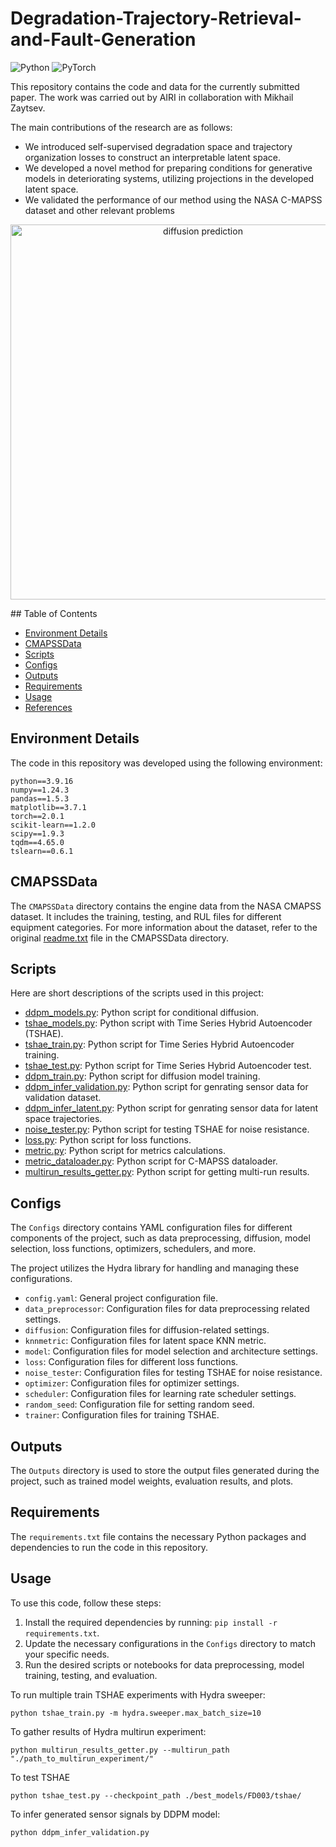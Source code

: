 # Degradation-Trajectory-Retrieval-and-Fault-Generation

<img alt="Python" src="https://img.shields.io/badge/python-%2314354C.svg?style=for-the-badge&logo=python&logoColor=white"/> <img alt="PyTorch" src="https://img.shields.io/badge/PyTorch-%23EE4C2C.svg?style=for-the-badge&logo=PyTorch&logoColor=white" />

This repository contains the code and data for the currently submitted paper. The work was carried out by AIRI in collaboration with Mikhail Zaytsev. 

The main contributions of the research are as follows:
- We introduced self-supervised degradation space and trajectory organization losses to construct an interpretable latent space.
- We developed a novel method for preparing conditions for generative models in deteriorating systems, utilizing projections in the developed latent space.
- We validated the performance of our method using the NASA C-MAPSS dataset and other relevant problems

<p align="center">
<img alt="diffusion prediction" src="./best_models/FD003/images/latent_space_epoch.png" width="600">
</p>
## Table of Contents

- [Environment Details](#Environment-Details)
- [CMAPSSData](#cmapssdata) <!-- - [Notebooks](#notebooks) -->
- [Scripts](#scripts)
- [Configs](#configs)
- [Outputs](#outputs)
- [Requirements](#requirements)
- [Usage](#usage)
- [References](#references)


## Environment Details
The code in this repository was developed using the following environment:
```
python==3.9.16
numpy==1.24.3
pandas==1.5.3
matplotlib==3.7.1
torch==2.0.1
scikit-learn==1.2.0
scipy==1.9.3
tqdm==4.65.0
tslearn==0.6.1
```

## CMAPSSData

The `CMAPSSData` directory contains the engine data from the NASA CMAPSS dataset. It includes the training, testing, and RUL files for different equipment categories.
For more information about the dataset, refer to the original [readme.txt](CMAPSSData/readme.txt) file in the CMAPSSData directory.

## Scripts


Here are short descriptions of the scripts used in this project:

- [ddpm_models.py](./models/ddpm_models.py): Python script for conditional diffusion.
- [tshae_models.py](./models/tshae_models.py): Python script with Time Series Hybrid Autoencoder (TSHAE).
- [tshae_train.py](tshae_train.py): Python script for Time Series Hybrid Autoencoder training.
- [tshae_test.py](tshae_train.py): Python script for Time Series Hybrid Autoencoder test.
- [ddpm_train.py](ddpm_train.py): Python script for diffusion model training.
- [ddpm_infer_validation.py](ddpm_infer_validation.py): Python script for genrating sensor data for validation dataset.
- [ddpm_infer_latent.py](ddpm_infer_latent.py): Python script for genrating sensor data for latent space trajectories.
- [noise_tester.py](noise_tester.py): Python script for testing TSHAE for noise resistance.
- [loss.py](./utils/loss.py): Python script for loss functions.
- [metric.py](./utils/metric.py): Python script for metrics calculations.
- [metric_dataloader.py](./utils/metric_dataloader.py): Python script for C-MAPSS dataloader.
- [multirun_results_getter.py](multirun_results_getter.py): Python script for getting multi-run results.


## Configs

The `Configs` directory contains YAML configuration files for different components of the project, such as data preprocessing, diffusion, model selection, loss functions, optimizers, schedulers, and more.

The project utilizes the Hydra library for handling and managing these configurations.

- `config.yaml`: General project configuration file.
- `data_preprocessor`: Configuration files for data preprocessing related settings.
- `diffusion`: Configuration files for diffusion-related settings.
- `knnmetric`: Configuration files for latent space KNN metric.
- `model`: Configuration files for model selection and architecture settings.
- `loss`: Configuration files for different loss functions.
- `noise_tester`: Configuration files for testing TSHAE for noise resistance.
- `optimizer`: Configuration files for optimizer settings.
- `scheduler`: Configuration files for learning rate scheduler settings.
- `random_seed`: Configuration file for setting random seed.
- `trainer`: Configuration files for training TSHAE.

## Outputs

The `Outputs` directory is used to store the output files generated during the project, such as trained model weights, evaluation results, and plots.

## Requirements

The `requirements.txt` file contains the necessary Python packages and dependencies to run the code in this repository.

## Usage

To use this code, follow these steps:

1. Install the required dependencies by running: `pip install -r requirements.txt`.
2. Update the necessary configurations in the `Configs` directory to match your specific needs.
3. Run the desired scripts or notebooks for data preprocessing, model training, testing, and evaluation.


To run multiple train TSHAE experiments with Hydra sweeper:

```console
python tshae_train.py -m hydra.sweeper.max_batch_size=10
```
To gather results of Hydra multirun experiment:
```console
python multirun_results_getter.py --multirun_path "./path_to_multirun_experiment/"
```
To test TSHAE
```console
python tshae_test.py --checkpoint_path ./best_models/FD003/tshae/
```

To infer generated sensor signals by DDPM model:
```console
python ddpm_infer_validation.py
```


